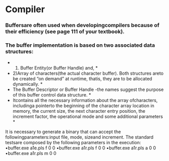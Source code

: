 # Compiler

### Buffersare often used when developingcompilers because of their efficiency (see page 111 of your textbook). 
### The buffer implementation is based on two associated data structures: 
* 1) Buffer Entity(or Buffer Handle) and,  *
* 2)Array of characters(the actual character buffer). Both structures areto be created “on demand” at runtime, thatis, they are to be allocated dynamically. *
* The Buffer Descriptor or Buffer Handle -the names suggest the purpose of this buffer control data structure. *
* Itcontains all the necessary information about the array ofcharacters, includinga pointerto the beginning of the character array location in memory, the current size, the next character entry position, the increment factor, the operational mode and some additional parameters *

It is necessary to generate a binary that can accept the followingparameters:input file, mode, sizeand increment.
The standard testsare composed by the following parameters in the execution:
•buffer.exe a1e.pls f 0 0
•buffer.exe a1r.pls f 0 0
•buffer.exe a1r.pls a 0 0
•buffer.exe a1r.pls m 0 0
